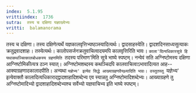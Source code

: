 ```yaml
---
index:  5.1.95
vrittiindex:  1736
sutra:  तस्य च दक्षिणा यज्ञाख्येभ्यः
vritti:  balamanorama 
---
```


तस्य च दक्षिणा। तस्य दक्षिणेत्यर्थे यज्ञकालवृत्तिभ्यष्ठञ्स्यादित्यर्थः। द्वादसाहस्येति। द्वादशदिनसाध्यसुत्याकः क्रतुद्र्वादशाहः। तस्येत्यर्थः। कालोपसर्जनक्रतुवाचित्वादयमपि कालवृत्तिरिति भावः। `काला'दित्यधिकारसूत्रे हि यथाकथञ्चित्कालबोधकस्य ग्रहणमिति `तदस्य परिमाण'मिति सूत्रे भाष्ये स्पष्टम्। नन्वेवं सति अग्निष्टोमस्य दक्षिणा आग्निष्टोमिकीत्यत्र ठञ्न स्यात्। अग्निष्टोमशब्दस्य कथञ्चिदपि कालवाचित्वाऽभावादित्यत आह-- आक्याग्रहणादकालादपीति। अन्यथा `यज्ञेभ्य' इत्येव सिद्धे आख्याग्रहणवैयथ्र्यादिति भावः। वस्तुतस्तु `यज्ञेभ्य' इत्येवाक्तौ कालादित्यधिकाराद्द्वादशाहादिशब्देभ्य एव स्यान्नतु अग्निष्टोमादिशब्देभ्यः। आख्याग्रहणे तु अग्निष्टोमादिभ्यो द्वादशाहादिशब्देभ्यश्च सर्वेभ्यो यज्ञवाचिभ्य इति भाष्ये स्पष्टम्। 

